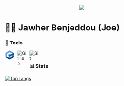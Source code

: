 <div id="header" align="center">
    <img src="https://media.giphy.com/media/ASd0Ukj0y3qMM/giphy.gif" width="300px"/>
</div>


# 👨‍💻 Jawher Benjeddou (Joe)
### 🤖 Tools
<img align="left" alt="C++ (Main Langage)" width="30px" style="padding-right:10px;" src="https://github.com/devicons/devicon/blob/master/icons/cplusplus/cplusplus-original.svg" />
<img align="left" alt="GitHub" width="30px" style="padding-right:10px;" src="https://cdn.jsdelivr.net/gh/devicons/devicon/icons/github/github-original.svg" />

<img align="left" alt="Git" width="30px" style="padding-right:10px;" src="https://cdn.jsdelivr.net/gh/devicons/devicon/icons/git/git-original.svg" />
<br />


### 📊 Stats
 <!--![GitHub Streak](https://streak-stats.demolab.com?user=JawherBenjeddou&theme=gruvbox&border_radius=4.5) -->
[![Top Langs](https://github-readme-stats.vercel.app/api/top-langs/?username=JawherBenjeddou&show_icons=true&theme=tokyonight)](https://github.com/anuraghazra/github-readme-stats)
